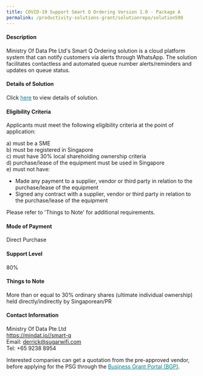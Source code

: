 ```yaml
---
title: COVID-19 Support Smart Q Ordering Version 1.0 - Package A
permalink: /productivity-solutions-grant/solutionrepo/solution598
---
```


#### Description

Ministry Of Data Pte Ltd's Smart Q Ordering solution is a cloud platform system that can notify customers via alerts through WhatsApp. The solution facilitates contactless and automated queue number alerts/reminders and updates on queue status.


#### Details of Solution

Click <a href='https://gb-assist-staging.netlify.app/images/psg/Ministry_of_Data-Smart_Q_Annex_3_Part_1.pdf' style='color:#037e8a'>here</a> to view details of solution.

#### Eligibility Criteria

Applicants must meet the following eligibility criteria at the point of application:

a) must be a SME <br>
b) must be registered in Singapore <br>
c) must have 30% local shareholding ownership criteria <br>
d) purchase/lease of the equipment must be used in Singapore <br>
e) must not have:
- Made any payment to a supplier, vendor or third party in relation to the purchase/lease of the equipment
- Signed any contract with a supplier, vendor or third party in relation to the purchase/lease of the equipment

Please refer to 'Things to Note' for additional requirements.

#### Mode of Payment
Direct Purchase

#### Support Level
80%

#### Things to Note
More than or equal to 30% ordinary shares (ultimate individual ownership) held directly/indirectly by Singaporean/PR

#### Contact Information
Ministry Of Data Pte Ltd<br>https://mindat.io//smart-q<br>Email: derrick@sugarwifi.com<br>Tel: +65 9238 8954

Interested companies can get a quotation from the pre-approved vendor, before applying for the PSG through the <a target='_blank' style='color:#037e8a' href='https://www.businessgrants.gov.sg/'>Business Grant Portal (BGP)</a>.
